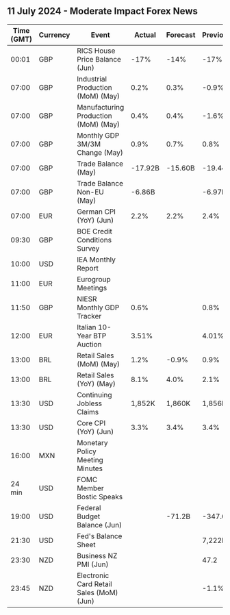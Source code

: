 ## 11 July 2024 - Moderate Impact Forex News

| Time (GMT) | Currency | Event | Actual | Forecast | Previous |
|------|----------|-------|--------|----------|----------|
| 00:01 | GBP | RICS House Price Balance (Jun) | -17% | -14% | -17% |
| 07:00 | GBP | Industrial Production (MoM) (May) | 0.2% | 0.3% | -0.9% |
| 07:00 | GBP | Manufacturing Production (MoM) (May) | 0.4% | 0.4% | -1.6% |
| 07:00 | GBP | Monthly GDP 3M/3M Change (May) | 0.9% | 0.7% | 0.8% |
| 07:00 | GBP | Trade Balance (May) | -17.92B | -15.60B | -19.44B |
| 07:00 | GBP | Trade Balance Non-EU (May) | -6.86B |  | -6.97B |
| 07:00 | EUR | German CPI (YoY) (Jun) | 2.2% | 2.2% | 2.4% |
| 09:30 | GBP | BOE Credit Conditions Survey |  |  |  |
| 10:00 | USD | IEA Monthly Report |  |  |  |
| 11:00 | EUR | Eurogroup Meetings |  |  |  |
| 11:50 | GBP | NIESR Monthly GDP Tracker | 0.6% |  | 0.8% |
| 12:00 | EUR | Italian 10-Year BTP Auction | 3.51% |  | 4.01% |
| 13:00 | BRL | Retail Sales (MoM) (May) | 1.2% | -0.9% | 0.9% |
| 13:00 | BRL | Retail Sales (YoY) (May) | 8.1% | 4.0% | 2.1% |
| 13:30 | USD | Continuing Jobless Claims | 1,852K | 1,860K | 1,856K |
| 13:30 | USD | Core CPI (YoY) (Jun) | 3.3% | 3.4% | 3.4% |
| 16:00 | MXN | Monetary Policy Meeting Minutes |  |  |  |
| 24 min | USD | FOMC Member Bostic Speaks |  |  |  |
| 19:00 | USD | Federal Budget Balance (Jun) |  | -71.2B | -347.0B |
| 21:30 | USD | Fed's Balance Sheet |  |  | 7,222B |
| 23:30 | NZD | Business NZ PMI (Jun) |  |  | 47.2 |
| 23:45 | NZD | Electronic Card Retail Sales (MoM) (Jun) |  |  | -1.1% |
